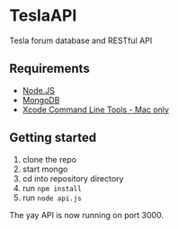 TeslaAPI
========

Tesla forum database and RESTful API


## Requirements

* [Node.JS](http://nodejs.org/)
* [MongoDB](http://www.mongodb.org/)
* [Xcode Command Line Tools - Mac only](https://developer.apple.com/xcode/)

## Getting started
1. clone the repo
2. start mongo
3. cd into repository directory
4. run `npm install`
5. run `node api.js`

The yay API is now running on port 3000.

